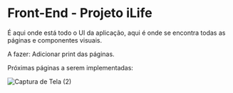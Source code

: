 # Front-End - Projeto iLife

É aqui onde está todo o UI da aplicação, aqui é onde se encontra todas as páginas e componentes visuais.

A fazer: Adicionar print das páginas.

Próximas páginas a serem implementadas:

  ![Captura de Tela (2)](https://github.com/user-attachments/assets/2f026b2c-d4ef-48a4-84ff-85d87564a5bf)
